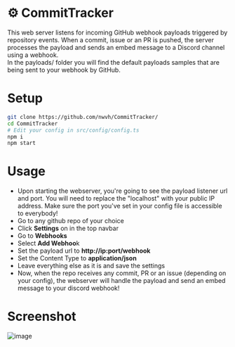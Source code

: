 # ⚙️ CommitTracker
This web server listens for incoming GitHub webhook payloads triggered by repository events. When a commit, issue or an PR is pushed, the server processes the payload and sends an embed message to a Discord channel using a webhook.
<br>
In the payloads/ folder you will find the default payloads samples that are being sent to your webhook by GitHub.
# Setup
```sh
git clone https://github.com/nwvh/CommitTracker/
cd CommitTracker
# Edit your config in src/config/config.ts
npm i
npm start
```

# Usage
* Upon starting the webserver, you're going to see the payload listener url and port. You will need to replace the "localhost" with your public IP address. Make sure the port you've set in your config file is accessible to everybody!
* Go to any github repo of your choice
* Click **Settings** on in the top navbar
* Go to **Webhooks**
* Select **Add Webhoo**k
* Set the payload url to **http://ip:port/webhook**
* Set the Content Type to **application/json**
* Leave everything else as it is and save the settings
* Now, when the repo receives any commit, PR or an issue (depending on your config), the webserver will handle the payload and send an embed message to your discord webhook!

# Screenshot
![image](https://github.com/nwvh/CommitTracker/assets/76164598/9623a872-4afc-4d66-ae50-4aa27bfc9d9d)
